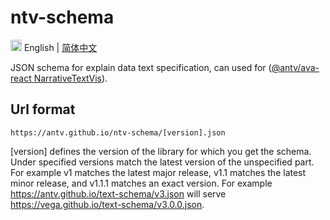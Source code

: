 # ntv-schema

<img src="https://gw.alipayobjects.com/zos/antfincdn/R8sN%24GNdh6/language.svg" width="18"> English | [简体中文](./README.zh-CN.md)

JSON schema for explain data text specification, can used for ([@antv/ava-react NarrativeTextVis](https://github.com/antvis/AVA/tree/master/packages/ava-react)).

## Url format

```
https://antv.github.io/ntv-schema/[version].json
```

[version] defines the version of the library for which you get the schema. Under specified versions match the latest version of the unspecified part. For example v1 matches the latest major release, v1.1 matches the latest minor release, and v1.1.1 matches an exact version.
For example https://antv.github.io/text-schema/v3.json will serve https://vega.github.io/text-schema/v3.0.0.json.
